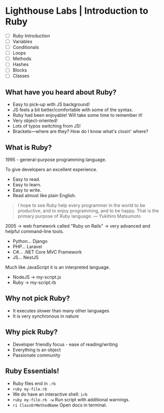 # Lighthouse Labs | Introduction to Ruby

* [ ] Ruby Introduction
* [ ] Variables
* [ ] Conditionals
* [ ] Loops
* [ ] Methods
* [ ] Hashes
* [ ] Blocks
* [ ] Classes

## What have you heard about Ruby?

* Easy to pick-up with JS background!
* JS feels a bit better/comfortable with some of the syntax.
* Ruby had been enjoyable! Will take some time to remember it!
* Very object-oriented!
* Lots of typos switching from JS!
* Brackets—where are they? How do I know what's closin' where?

## What is Ruby?

1995 - general-purpose programming language.

To give developers an excellent experience.
* Easy to read.
* Easy to learn.
* Easy to write.
* Read almost like plain English.

> I hope to see Ruby help every programmer in the world to be productive, and to enjoy programming, and to be happy. That is the primary purpose of Ruby language. — Yukihiro Matsumoto

2005 -> web framework called "Ruby on Rails" -> very advanced and helpful command-line tools.
* Python... Django
* PHP... Laravel
* C#... .NET Core MVC Framework
* JS... NestJS

Much like JavaScript it is an interpreted language.
* NodeJS -> my-script.js
* Ruby -> my-script.rb

## Why not pick Ruby?

* It executes slower than many other languages
* It is very synchronous in nature

## Why pick Ruby?

* Developer friendly focus - ease of reading/writing
* Everything is an object
* Passionate community

## Ruby Essentials!

* Ruby files end in `.rb`
* `ruby my-file.rb`
* We do have an interactive shell: `irb`
* `ruby my-file.rb -w` Run script with additional warnings.
* `ri ClassOrMethodName` Open docs in terminal.
